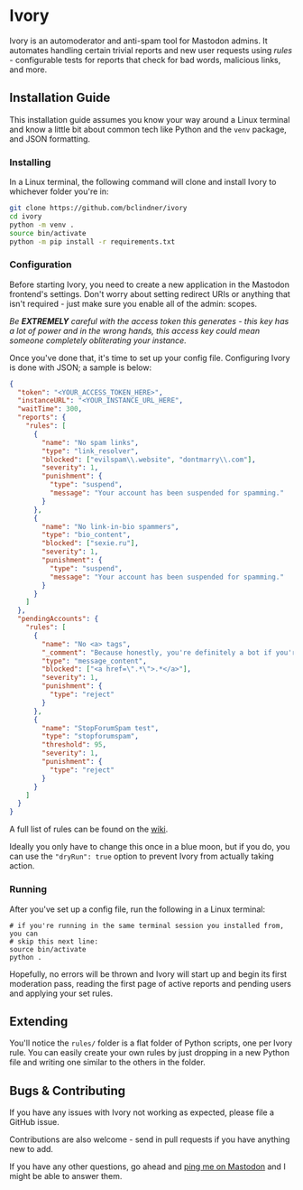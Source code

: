 # Ivory

Ivory is an automoderator and anti-spam tool for Mastodon admins. It automates
handling certain trivial reports and new user requests using *rules* -
configurable tests for reports that check for bad words, malicious links, and
more.

## Installation Guide

This installation guide assumes you know your way around a Linux terminal and
know a little bit about common tech like Python and the `venv` package, and JSON
formatting.

### Installing

In a Linux terminal, the following command will clone and install Ivory to
whichever folder you're in:

```bash
git clone https://github.com/bclindner/ivory
cd ivory
python -m venv .
source bin/activate
python -m pip install -r requirements.txt
```

### Configuration

Before starting Ivory, you need to create a new application in the Mastodon
frontend's settings. Don't worry about setting redirect URIs or anything that
isn't required - just make sure you enable all of the admin: scopes. 

*Be* ***EXTREMELY*** *careful with the access token this generates - this key
has a lot of power and in the wrong hands, this access key could mean someone
completely obliterating your instance.*

Once you've done that, it's time to set up your config file. Configuring Ivory
is done with JSON; a sample is below:

```json
{
  "token": "<YOUR_ACCESS_TOKEN_HERE>",
  "instanceURL": "<YOUR_INSTANCE_URL_HERE",
  "waitTime": 300,
  "reports": {
    "rules": [
      {
        "name": "No spam links",
        "type": "link_resolver",
        "blocked": ["evilspam\\.website", "dontmarry\\.com"],
        "severity": 1,
        "punishment": {
          "type": "suspend",
          "message": "Your account has been suspended for spamming."
        }
      },
      {
        "name": "No link-in-bio spammers",
        "type": "bio_content",
        "blocked": ["sexie.ru"],
        "severity": 1,
        "punishment": {
          "type": "suspend",
          "message": "Your account has been suspended for spamming."
        }
      }
    ]
  },
  "pendingAccounts": {
    "rules": [
      {
        "name": "No <a> tags",
        "_comment": "Because honestly, you're definitely a bot if you're putting <a> tags into the field",
        "type": "message_content",
        "blocked": ["<a href=\".*\">.*</a>"],
        "severity": 1,
        "punishment": {
          "type": "reject"
        }
      },
      {
        "name": "StopForumSpam test",
        "type": "stopforumspam",
        "threshold": 95,
        "severity": 1,
        "punishment": {
          "type": "reject"
        }
      }
    ]
  }
}
```

A full list of rules can be found on the [wiki](#).

Ideally you only have to change this once in a blue moon, but if you do, you can
use the `"dryRun": true` option to prevent Ivory from actually taking action.

### Running

After you've set up a config file, run the following in a Linux terminal:

```
# if you're running in the same terminal session you installed from, you can
# skip this next line:
source bin/activate
python .
```

Hopefully, no errors will be thrown and Ivory will start up and begin its first
moderation pass, reading the first page of active reports and pending users and
applying your set rules.

## Extending

You'll notice the `rules/` folder is a flat folder of Python scripts, one per
Ivory rule. You can easily create your own rules by just dropping in a new
Python file and writing one similar to the others in the folder.

## Bugs & Contributing

If you have any issues with Ivory not working as expected, please file a GitHub
issue.

Contributions are also welcome - send in pull requests if you have anything new
to add.

If you have any other questions, go ahead and [ping me on
Mastodon](https://mastodon.technology/@bclindner) and I might be able to answer
them.
